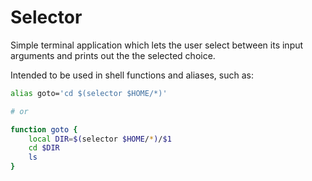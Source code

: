 Selector
========

Simple terminal application which lets the user select between its input arguments and prints out the the selected choice.

Intended to be used in shell functions and aliases, such as:

```Zsh
alias goto='cd $(selector $HOME/*)'

# or

function goto {
	local DIR=$(selector $HOME/*)/$1
	cd $DIR
	ls
}
```
